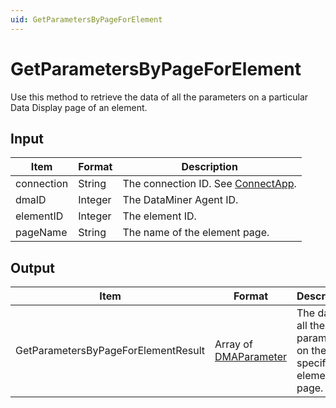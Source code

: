 ```yaml
---
uid: GetParametersByPageForElement
---
```


# GetParametersByPageForElement

Use this method to retrieve the data of all the parameters on a particular Data Display page of an element.

## Input

| Item       | Format  | Description                                                                      |
|------------|---------|----------------------------------------------------------------------------------|
| connection | String  | The connection ID. See [ConnectApp](xref:ConnectApp). |
| dmaID      | Integer | The DataMiner Agent ID.                                                          |
| elementID  | Integer | The element ID.                                                                  |
| pageName   | String  | The name of the element page.                                                    |

## Output

| Item | Format | Description |
|--|--|--|
| GetParametersByPageForElementResult | Array of [DMAParameter](xref:DMAParameter) | The data of all the parameters on the specified element page. |
